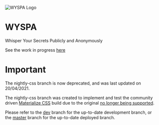 ![WYSPA Logo](https://res.cloudinary.com/bak2k3/image/upload/v1614792358/WYSPA/WYSPA-logo_asepp4.jpg)

# WYSPA

Whisper Your Secrets Publicly and Anonymously

See the work in progress [here](http://w-y-s-p-a.herokuapp.com/)

# Important

The nightly-css branch is now deprecated, and was last updated on 20/04/2021.

The nightly-css branch was created to implement and test the community driven [Materialize CSS](https://github.com/materializecss/materialize) build due to the original [no longer being supported](https://github.com/Dogfalo/materialize/issues/6615).

Please refer to the [dev](http://w-y-s-p-a.herokuapp.com/) branch for the up-to-date development branch, or the [master](http://w-y-s-p-a.herokuapp.com/) branch for the up-to-date deployed branch.

